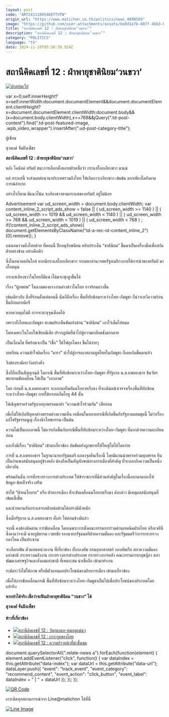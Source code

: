 ```yaml
---
layout: post
code: "ART2411100546EYTVTW"
origin_url: "https://www.matichon.co.th/politics/news_4890569"
image: "https://github.com/user-attachments/assets/be8d1e7b-807f-4bb3-b960-f03370b86a9c"
title: "สถานีคิดเลขที่ 12 : ฝ่าพายุชาตินิยม‘วนขวา’"
description: "สถานีคิดเลขที่ 12 : ฝ่าพายุชาตินิยม‘วนขวา’"
category: "POLITICS"
language: "th"
date: 2024-11-10T05:50:39.924Z
---
```


# สถานีคิดเลขที่ 12 : ฝ่าพายุชาตินิยม‘วนขวา’

[![](https://www.matichon.co.th/wp-content/uploads/2024/11/ปกสปดเว็ป.jpg "ปกสปดเว็ป")](https://www.matichon.co.th/wp-content/uploads/2024/11/ปกสปดเว็ป.jpg)

var x=0;self.innerHeight?x=self.innerWidth:document.documentElement&&document.documentElement.clientHeight?x=document.documentElement.clientWidth:document.body&&(x=document.body.clientWidth),x<=768&&jQuery(".td-post-content").find(".td-post-featured-image, .wpb\_video\_wrapper").insertAfter(".ud-post-category-title");

ผู้เขียน

สุวพงศ์ จั่นฝังเพ็ชร

**สถานีคิดเลขที่ 12 : ฝ่าพายุชาตินิยม‘วนขวา’**

หลัง โดนัลด์ ทรัมป์ ชนะการเลือกตั้งหลายฝ่ายเชื่อว่า กระแสโลกเอียงขวา มาแน่

แต่ กระแสนี้ จะส่งผลต่อนานาประเทศรวมถึงไทย ให้เกิดภาวะเอียงขวา เข้มข้น มากเพียงใดยังคาดการณ์ลำบาก

อย่างไรก็ตาม มีแนวโน้ม จะเอียงขวาตามกระแสของทรัมป์ อยู่ไม่น้อย

Advertisement var ud\_screen\_width = document.body.clientWidth; var content\_inline\_2\_script\_ads\_show = false || ( ud\_screen\_width >= 1140 ) || ( ud\_screen\_width >= 1019 && ud\_screen\_width < 1140 ) || ( ud\_screen\_width >= 768 && ud\_screen\_width < 1019 ) || ( ud\_screen\_width < 768 ) ; if(!content\_inline\_2\_script\_ads\_show){ document.getElementsByClassName("td-a-rec-id-content\_inline\_2")\[0\].remove(); }

แน่นอนรวมถึงไทยด้วย ที่ตอนนี้ ปีกอนุรักษนิยม หยิบประเด็น “ชาตินิยม” ขึ้นมาเป็นเครื่องมือเพื่อสกัดฝ่ายตรงข้าม อย่างคึกคัก

ซึ่งในอนาคตอันใกล้ หากมีกระแสโลกเอียงขวา จากมหาอำนาจสหรัฐอเมริกาภายใต้การนำของทรัมป์ มาเกื้อหนุน

กระแสเอียงขวาในไทยก็มีแนวโน้มจะพุ่งสูงขึ้นได้

เรื่อง “ผู้อพยพ” ในนามของแรงงานต่างด้าวในไทย อาจร้อนแรงขึ้น

เช่นเดียวกับ สิ่งที่ร้อนตั้งแต่ตอนนี้ นั่นก็คือเรื่อง พื้นที่ทับซ้อนระหว่างไทย-กัมพูชา ก็น่าจะทวีความร้อนขึ้นอีกหลายดีกรี

หากควบคุมไม่ดี อาจจะทะลุจุดเดือดได้

เพราะทั้งไทยและกัมพูชา สะสมประเด็นขัดแย้งด้าน “ชาตินิยม” เอาไว้เต็มไปหมด

โดยเฉพาะในโลกโซเชียลมีเดีย ปรากฏปมที่นำไปสู่ความเกลียดชังมากมาย

เป็นเงื่อนไข ที่พร้อมจะเป็น “เชื้อ” ให้ไฟลุกโพลง ขึ้นได้ง่ายๆ

บทเรียน ความเข้าใจผิดเรื่อง “ดารา” นำไปสู่การเผาสถานทูตไทยในกัมพูชา ก็เคยเกิดขึ้นมาแล้ว

จึงต้องระมัดระวังอย่างยิ่ง

ซึ่งก็ถือเป็นสัญญาณดี ในกรณี พื้นที่ทับซ้อนระหว่างไทย-กัมพูชา ที่รัฐบาล น.ส.แพทองธาร ชินวัตร พยายามขับเคลื่อน ให้เป็น “เอกภาพ”

โดย ก่อนที่ น.ส.แพทองธาร จะออกมายืนยันนโยบายเรือธง ที่จะเดินหน้าเจรจาเรื่องพื้นที่ทับซ้อนระหว่างไทย-กัมพูชา ภายใต้กรอบเอ็มโอยู 44 นั้น

ได้เชิญพรรคร่วมรัฐบาลทุกพรรคมาทำ “ความเข้าใจร่วมกัน” เสียก่อน

เพื่อไม่ให้เกิดปัญหาต่างพรรคต่างความเห็น เหมือนในหลายกรณีที่เกิดขึ้นกับรัฐบาลผสมชุดนี้ ไม่ว่าเรื่องแก้ไขรัฐธรรมนูญ เรื่องนิรโทษกรรม เป็นต้น

ความไม่เป็นเอกภาพนี้ ไม่ควรเกิดขึ้นกับกรณีพื้นที่ทับซ้อนระหว่างไทย-กัมพูชา ที่มากด้วยความละเอียดอ่อน

และยิ่งมีเรื่อง “ชาตินิยม” เข้ามาเกี่ยวข้อง ปมขัดแย้งถูกขยายให้ใหญ่โตได้โดยง่าย

การที่ น.ส.แพทองธาร ในฐานะนายกรัฐมนตรี แถลงจุดยืนเรื่องนี้ โดยมีแกนนำพรรคร่วมทุกพรรค ยืนเป็นกำแพงสนับสนุนอยู่ข้างหลัง ต้องถือเป็นสัญลักษณ์ทางการเมืองที่สำคัญ ที่จะบอกถึงความเป็นหนึ่งเดียวกัน

พร้อมกันนั้น การที่กระทรวงการต่างประเทศ ให้ข้าราชการที่มีส่วนสำคัญในเรื่องนี้ออกมาแถลงให้ ข้อมูล-ข้อเท็จจริง เสริม

ทำให้ “ฝ่ายนโยบาย” หรือ ฝ่ายการเมือง ที่จะขับเคลื่อนนโยบายเรือธง ดังกล่าว มีเหตุผลสนับสนุนที่เข้มแข็งขึ้น

และช่วยคานกับกระแสจากฝ่ายต่อต้านได้อย่างมีน้ำหนัก

ซึ่งเมื่อรัฐบาล น.ส.แพทองธาร ตั้งลำ ได้ค่อนข้างดีแล้ว

จากนี้ คงต้องติดตาม การขับเคลื่อน โดยเฉพาะการตั้งคณะกรรมการร่วมด้านเทคนิคฝ่ายไทย หรือเจทีซี ซึ่งคาดว่าจะมี นายภูมิธรรม เวชยชัย รองนายกรัฐมนตรีฝ่ายความมั่นคง และรัฐมนตรีว่าการกระทรวงกลาโหม เป็นประธาน

จะเลือกเฟ้น ตัวแทนหน่วยงาน ที่เกี่ยวข้อง ทั้งกองทัพ กรมอุทกศาสตร์ กองทัพเรือ สภาความมั่นคงแห่งชาติ กระทรวงพลังงาน กระทรวงการต่างประเทศ กระทรวงการคลัง คณะกรรมการกฤษฎีกา สภาพัฒนาเศรษฐกิจและสังคมแห่งชาติ ที่เหมาะสม น่าเชื่อถือ เข้ามาทำงาน

ระมัดระวังไม่ให้ภาพ หรือมีตัวแทนผลประโยชน์ของฝ่ายการเมือง เข้ามาเกี่ยวข้อง

เพื่อให้การขับเคลื่อนกรณี พื้นที่ทับซ้อนระหว่างไทย-กัมพูชาเป็นไปเพื่อประโยชน์ของประเทศโดยแท้จริง

**หากทำได้จริง เชื่อว่าจะฟันฝ่าพายุชาตินิยม “วนขวา” ได้**

**สุวพงศ์ จั่นฝังเพ็ชร**

#### ข่าวที่เกี่ยวข้อง

*   [![](https://www.matichon.co.th/wp-content/uploads/2024/11/ภป-วัตถุมงคล-หมอดูแม่นๆ-.jpg)สถานีคิดเลขที่ 12 : วัตถุมงคล-หมอดูแม่นๆ](https://www.matichon.co.th/article/thinkstation-12/news_4887523)
*   [![](https://www.matichon.co.th/wp-content/uploads/2024/11/ภป-เกาะกูดของไทย.jpg)สถานีคิดเลขที่ 12 : เกาะกูดของไทย](https://www.matichon.co.th/news-monitor/news_4881799)
*   [![](https://www.matichon.co.th/wp-content/uploads/2024/11/ภป-ความก้าวหน้าที่น่าชื่นชม-.jpg)สถานีคิดเลขที่ 12 : ความก้าวหน้าที่น่าชื่นชม](https://www.matichon.co.th/article/thinkstation-12/news_4880324)

document.querySelectorAll(".relate-news a").forEach(function(element) { element.addEventListener("click", function() { var dataIndex = this.getAttribute("data-index"); var dataUrl = this.getAttribute("data-url"); dataLayer.push({ "event": "track\_event", "event\_category": "recommend\_content", "event\_action": "click\_button", "event\_label": dataIndex + " | " + dataUrl }); }); });

[![QR Code](https://www.matichon.co.th/wp-content/uploads/2023/07/wob1371z.jpg)](https://lin.ee/ht0nDxX)

เกาะติดทุกสถานการณ์จาก Line@matichon ได้ที่นี่

[![Line Image](https://www.matichon.co.th/wp-content/uploads/2023/07/th.png)](https://lin.ee/ht0nDxX)
